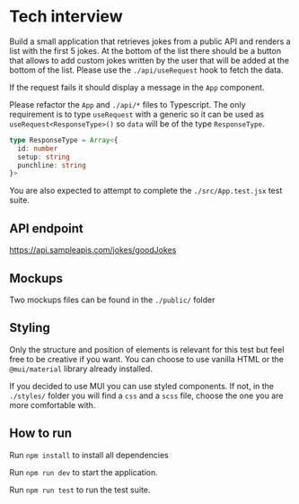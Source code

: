 # Tech interview
Build a small application that retrieves jokes from a public API and renders
a list with the first 5 jokes. At the bottom of the list there should be
a button that allows to add custom jokes written by the user that will be added
at the bottom of the list. Please use the `./api/useRequest` hook to fetch the data.

If the request fails it should display a message in the `App` component.

Please refactor the `App` and `./api/*` files to Typescript. The only requirement
is to type `useRequest` with a generic so it can be used as `useRequest<ResponseType>()`
so `data` will be of the type `ResponseType`.

```ts
type ResponseType = Array<{
  id: number
  setup: string
  punchline: string
}>
```

You are also expected to attempt to complete the `./src/App.test.jsx` test suite.

## API endpoint
https://api.sampleapis.com/jokes/goodJokes

## Mockups
Two mockups files can be found in the `./public/` folder

## Styling
Only the structure and position of elements is relevant for this test but feel
free to be creative if you want. You can choose to use vanilla HTML or the
`@mui/material` library already installed.

If you decided to use MUI you can use styled components. If not, in the
`./styles/` folder you will find a `css` and a `scss` file, choose the
one you are more comfortable with.

## How to run
Run `npm install` to install all dependencies

Run `npm run dev` to start the application.

Run `npm run test` to run the test suite.
